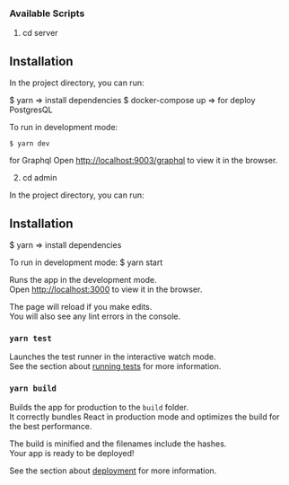 
### Available Scripts

1. cd server 

## Installation 

In the project directory, you can run:


 $ yarn => install dependencies
 $ docker-compose up => for deploy PostgresQL

To run in development mode:

    $ yarn dev 

for Graphql
Open [http://localhost:9003/graphql](http://localhost:9003/graphql) to view it in the browser.


2. cd admin 

In the project directory, you can run:
## Installation

 $ yarn => install dependencies

To run in development mode:
    $ yarn start 

Runs the app in the development mode.<br />
Open [http://localhost:3000](http://localhost:3000) to view it in the browser.

The page will reload if you make edits.<br />
You will also see any lint errors in the console.

### `yarn test`

Launches the test runner in the interactive watch mode.<br />
See the section about [running tests](https://facebook.github.io/create-react-app/docs/running-tests) for more information.

### `yarn build`

Builds the app for production to the `build` folder.<br />
It correctly bundles React in production mode and optimizes the build for the best performance.

The build is minified and the filenames include the hashes.<br />
Your app is ready to be deployed!

See the section about [deployment](https://facebook.github.io/create-react-app/docs/deployment) for more information.

